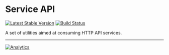 Service API
===========

[![Latest Stable Version](https://poser.pugx.org/matryoshka-model/service-api/v/stable.png)](https://packagist.org/packages/matryoshka-model/service-api) [![Build Status](https://travis-ci.org/matryoshka-model/service-api.svg?branch=master)](https://travis-ci.org/matryoshka-model/service-api)

A set of utilities aimed at consuming HTTP API services.

---

[![Analytics](https://ga-beacon.appspot.com/UA-49655829-1/matryoshka-model/service-api)](https://github.com/igrigorik/ga-beacon)